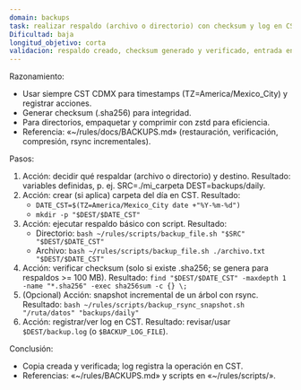 ```yaml
---
domain: backups
task: realizar respaldo (archivo o directorio) con checksum y log en CST
Dificultad: baja
longitud_objetivo: corta
validacion: respaldo creado, checksum generado y verificado, entrada en log
---
```


Razonamiento:
- Usar siempre CST CDMX para timestamps (TZ=America/Mexico_City) y registrar acciones.
- Generar checksum (.sha256) para integridad.
- Para directorios, empaquetar y comprimir con zstd para eficiencia.
- Referencia: «~/rules/docs/BACKUPS.md» (restauración, verificación, compresión, rsync incrementales).

Pasos:
1) Acción: decidir qué respaldar (archivo o directorio) y destino.
   Resultado: variables definidas, p. ej. SRC=./mi_carpeta DEST=backups/daily.
2) Acción: crear (si aplica) carpeta del día en CST.
   Resultado:
   - `DATE_CST=$(TZ=America/Mexico_City date +"%Y-%m-%d")`
   - `mkdir -p "$DEST/$DATE_CST"`
3) Acción: ejecutar respaldo básico con script.
   Resultado:
   - Directorio: `bash ~/rules/scripts/backup_file.sh "$SRC" "$DEST/$DATE_CST"`
   - Archivo: `bash ~/rules/scripts/backup_file.sh ./archivo.txt "$DEST/$DATE_CST"`
4) Acción: verificar checksum (solo si existe .sha256; se genera para respaldos >= 100 MB).
   Resultado: `find "$DEST/$DATE_CST" -maxdepth 1 -name "*.sha256" -exec sha256sum -c {} \;`
5) (Opcional) Acción: snapshot incremental de un árbol con rsync.
   Resultado: `bash ~/rules/scripts/backup_rsync_snapshot.sh "/ruta/datos" "backups/daily"`
6) Acción: registrar/ver log en CST.
   Resultado: revisar/usar `$DEST/backup.log` (o `$BACKUP_LOG_FILE`).

Conclusión:
- Copia creada y verificada; log registra la operación en CST.
- Referencias: «~/rules/BACKUPS.md» y scripts en «~/rules/scripts/».

